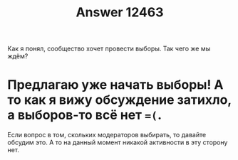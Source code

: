 ﻿---
title: "Answer 12463"
se.owner.user_id: 532877
se.owner.display_name: "Зонтик"
se.owner.link: "https://ru.meta.stackoverflow.com/users/532877/%d0%97%d0%be%d0%bd%d1%82%d0%b8%d0%ba"
se.answer_id: 12463
se.question_id: 12418
se.post_type: answer
se.is_accepted: False
---
<p>Как я понял, сообщество хочет провести выборы. Так чего же мы ждём?</p>
<h1><strong>Предлагаю уже начать выборы!</strong> А то как я вижу обсуждение затихло, а выборов-то всё нет <code>=(</code>.</h1>
<p>Если вопрос в том, скольких модераторов выбирать, то давайте обсудим это. А то на данный момент никакой активности в эту сторону нет.</p>
